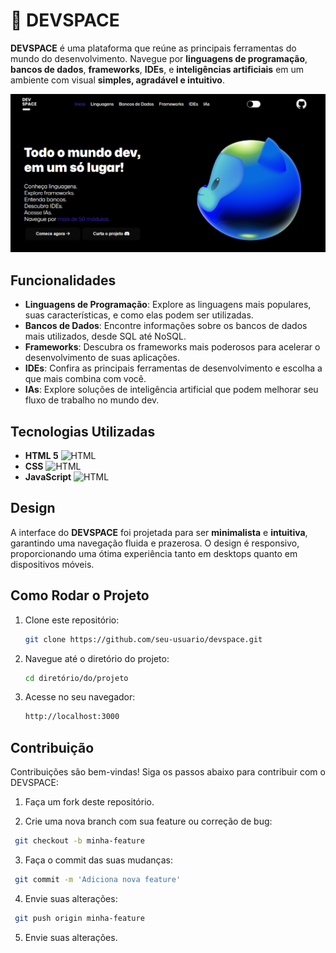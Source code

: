 # 🌌 DEVSPACE

**DEVSPACE** é uma plataforma que reúne as principais ferramentas do mundo do desenvolvimento. Navegue por **linguagens de programação**, **bancos de dados**, **frameworks**, **IDEs**, e **inteligências artificiais** em um ambiente com visual **simples, agradável e intuitivo**.

![DEVSPACE](assets/readme/readme.png)

## Funcionalidades

- **Linguagens de Programação**: Explore as linguagens mais populares, suas características, e como elas podem ser utilizadas.
- **Bancos de Dados**: Encontre informações sobre os bancos de dados mais utilizados, desde SQL até NoSQL.
- **Frameworks**: Descubra os frameworks mais poderosos para acelerar o desenvolvimento de suas aplicações.
- **IDEs**: Confira as principais ferramentas de desenvolvimento e escolha a que mais combina com você.
- **IAs**: Explore soluções de inteligência artificial que podem melhorar seu fluxo de trabalho no mundo dev.

## Tecnologias Utilizadas

- **HTML 5** ![HTML](https://skillicons.dev/icons?i=html)
- **CSS** ![HTML](https://skillicons.dev/icons?i=css)
- **JavaScript** ![HTML](https://skillicons.dev/icons?i=js)

## Design

A interface do **DEVSPACE** foi projetada para ser **minimalista** e **intuitiva**, garantindo uma navegação fluida e prazerosa. O design é responsivo, proporcionando uma ótima experiência tanto em desktops quanto em dispositivos móveis.

## Como Rodar o Projeto

1. Clone este repositório:

   ```bash
   git clone https://github.com/seu-usuario/devspace.git
   ```

2. Navegue até o diretório do projeto:

   ```bash
   cd diretório/do/projeto
   ```

3. Acesse no seu navegador:
   ```bash
   http://localhost:3000
   ```

## Contribuição

Contribuições são bem-vindas! Siga os passos abaixo para contribuir com o DEVSPACE:

1. Faça um fork deste repositório.

2. Crie uma nova branch com sua feature ou correção de bug:

```bash
 git checkout -b minha-feature
```

3. Faça o commit das suas mudanças:

```bash
 git commit -m 'Adiciona nova feature'
```

4. Envie suas alterações:

```bash
 git push origin minha-feature
```

5. Envie suas alterações.

